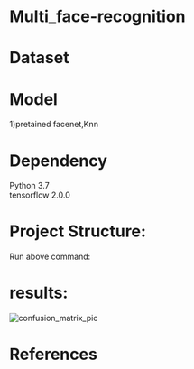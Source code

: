 # Multi_face-recognition  

# Dataset  


# Model  
1)pretained facenet,Knn   

# Dependency    
 Python 3.7   
 tensorflow 2.0.0  

# Project Structure:  
Run above command:  
 

# results:  
![confusion_matrix_pic](https://user-images.githubusercontent.com/45398575/121799123-034eaa80-cc4c-11eb-9cba-9cc7e7efc5cc.PNG)


# References
